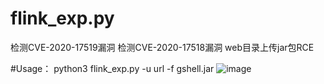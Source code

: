 # flink_exp.py
检测CVE-2020-17519漏洞
检测CVE-2020-17518漏洞
web目录上传jar包RCE

#Usage：
python3 flink_exp.py -u url -f gshell.jar
![image]()
